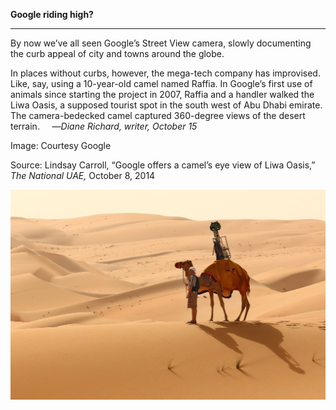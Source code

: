 **Google riding high?**

****

By now we’ve all seen Google’s Street View camera, slowly documenting the curb appeal of city and towns around the globe.

In places without curbs, however, the mega-tech company has improvised. Like, say, using a 10-year-old camel named Raffia. In Google’s first use of animals since starting the project in 2007, Raffia and a handler walked the Liwa Oasis, a supposed tourist spot in the south west of Abu Dhabi emirate. The camera-bedecked camel captured 360-degree views of the desert terrain.
     —*Diane Richard, writer, October 15*

Image: Courtesy Google

Source: Lindsay Carroll, “Google offers a camel’s eye view of Liwa Oasis,” *The National UAE,* October 8, 2014

![](../images/14-10-15_2004.205.1.1_CamelEDIT-1.jpeg)
